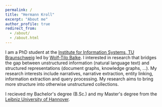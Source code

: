 ```yaml
---
permalink: /
title: "Hermann Kroll"
excerpt: "About me"
author_profile: true
redirect_from: 
  - /about/
  - /about.html
---
```


I am a PhD student at the [Institute for Information Systems, TU Braunschweig](http://www.ifis.cs.tu-bs.de) led by [Wolf-Tilo Balke](http://www.ifis.cs.tu-bs.de/staff/balke). I interested in research that bridges the gap between unstructured information (natural language text) and structured representations (document graphs, knowledge graphs, ...).  My research interests include narratives, narrative extraction, entity linking, information extraction and query processing. My research aims to bring more structure into otherwise unstructured collections.

I recieved my Bachelor's degree (B.Sc.) and my Master's degree from the [Leibniz University of Hannover](https://www.uni-hannover.de).  